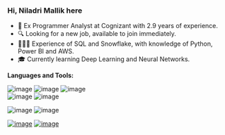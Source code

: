 ### Hi, Niladri Mallik here
- 💼 Ex Programmer Analyst at Cognizant with 2.9 years of experience.
- 🔍 Looking for a new job, available to join immediately.
- 👨🏻‍💻 Experience of SQL and Snowflake, with knowledge of Python, Power BI and AWS.
- 🎓 Currently learning Deep Learning and Neural Networks.

**Languages and Tools:**

![image](https://img.shields.io/badge/Python-FFD43B?style=for-the-badge&logo=python&logoColor=blue)
![image](https://img.shields.io/badge/Numpy-777BB4?style=for-the-badge&logo=numpy&logoColor=white)
![image](https://img.shields.io/badge/Pandas-2C2D72?style=for-the-badge&logo=pandas&logoColor=white)\
![image](https://img.shields.io/badge/SeaBorn-FFD43B?style=for-the-badge&logo=SeaBorn2&logoColor=blue)
![image](https://img.shields.io/badge/matplotlib-FFD43B?style=for-the-badge&logo=matplotlib&logoColor=blue)

![image](https://img.shields.io/badge/Notepad++-90E59A.svg?style=for-the-badge&logo=notepad%2B%2B&logoColor=black)
![image](https://img.shields.io/badge/Visual_Studio_Code-0078D4?style=for-the-badge&logo=visual%20studio%20code&logoColor=white)

[![image](https://img.shields.io/badge/GitHub-100000?style=for-the-badge&logo=github&logoColor=white)](https://github.com/NiladriMallik)
[![image](https://img.shields.io/badge/LinkedIn-0077B5?style=for-the-badge&logo=linkedin&logoColor=white)](https://www.linkedin.com/in/niladrimallik007/)
